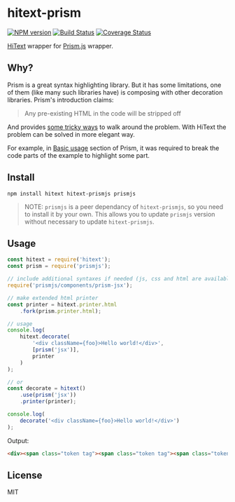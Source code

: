 # hitext-prism

[![NPM version](https://img.shields.io/npm/v/hitext-prism.svg)](https://www.npmjs.com/package/hitext-prism)
[![Build Status](https://travis-ci.org/hitext/prism.svg?branch=master)](https://travis-ci.org/hitext/prism)
[![Coverage Status](https://coveralls.io/repos/github/hitext/prism/badge.svg?branch=master)](https://coveralls.io/github/hitext/prism?branch=master)

[HiText](https://github.com/hitext/hitext) wrapper for [Prism.js](https://github.com/PrismJS/prism) wrapper.

## Why?

Prism is a great syntax highlighting library. But it has some limitations, one of them (like many such libraries have) is composing with other decoration libraries. Prism's introduction claims:

> Any pre-existing HTML in the code will be stripped off

And provides [some tricky ways](https://prismjs.com/faq.html#if-pre-existing-html-is-stripped-off-how-can-i-highlight) to walk around the problem. With HiText the problem can be solved in more elegant way.

For example, in [Basic usage](https://prismjs.com/index.html#basic-usage) section of Prism, it was required to break the code parts of the example to highlight some part.

## Install

```
npm install hitext hitext-prismjs prismjs
```

> NOTE: `prismjs` is a peer dependancy of `hitext-prismjs`, so you need to install it by your own. This allows you to update `prismjs` version without necessary to update `hitext-prismjs`.

## Usage

```js
const hitext = require('hitext');
const prism = require('prismjs');

// include additional syntaxes if needed (js, css and html are available by default)
require('prismjs/components/prism-jsx');

// make extended html printer
const printer = hitext.printer.html
    .fork(prism.printer.html);

// usage
console.log(
    hitext.decorate(
        '<div className={foo}>Hello world!</div>',
        [prism('jsx')],
        printer
    )
);

// or
const decorate = hitext()
    .use(prism('jsx'))
    .printer(printer);

console.log(
    decorate('<div className={foo}>Hello world!</div>')
);
```

Output:

```html
<div><span class="token tag"><span class="token tag"><span class="token punctuation">&lt;</span>div</span> <span class="token attr-name">className</span><span class="token script"><span class="token script-punctuation">=</span><span class="token punctuation">{</span>foo<span class="token punctuation">}</span></span><span class="token punctuation">&gt;</span></span>Hello world<span class="token operator">!</span><span class="token tag"><span class="token tag"><span class="token punctuation">&lt;/</span>div</span><span class="token punctuation">&gt;</span></span></div>
```

## License

MIT
